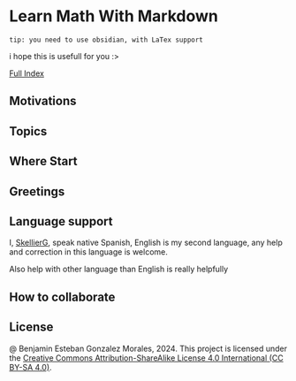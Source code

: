 # Learn Math With Markdown

`tip: you need to use obsidian, with LaTex support`

i hope this is usefull for you :>

[Full Index](./INDEX.md)

## Motivations

## Topics

## Where Start

## Greetings

## Language support

I, [SkellierG](https://github.com/SkellierG), speak native Spanish, English is my second language, any help and correction in this language is welcome.

Also help with other language than English is really helpfully 

## How to collaborate

## License


@ Benjamin Esteban Gonzalez Morales, 2024. This project is licensed under the [Creative Commons Attribution-ShareAlike License 4.0 International (CC BY-SA 4.0)](LICENSE).
